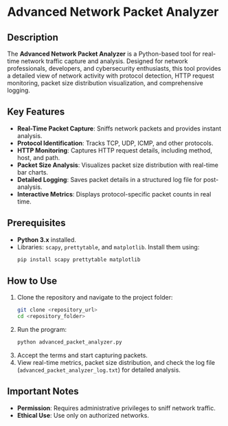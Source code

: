 # Advanced Network Packet Analyzer

## Description
The **Advanced Network Packet Analyzer** is a Python-based tool for real-time network traffic capture and analysis. Designed for network professionals, developers, and cybersecurity enthusiasts, this tool provides a detailed view of network activity with protocol detection, HTTP request monitoring, packet size distribution visualization, and comprehensive logging.

## Key Features
- **Real-Time Packet Capture**: Sniffs network packets and provides instant analysis.
- **Protocol Identification**: Tracks TCP, UDP, ICMP, and other protocols.
- **HTTP Monitoring**: Captures HTTP request details, including method, host, and path.
- **Packet Size Analysis**: Visualizes packet size distribution with real-time bar charts.
- **Detailed Logging**: Saves packet details in a structured log file for post-analysis.
- **Interactive Metrics**: Displays protocol-specific packet counts in real time.

## Prerequisites
- **Python 3.x** installed.
- Libraries: `scapy`, `prettytable`, and `matplotlib`. Install them using:
  ```bash
  pip install scapy prettytable matplotlib
  ```

## How to Use
1. Clone the repository and navigate to the project folder:
   ```bash
   git clone <repository_url>
   cd <repository_folder>
   ```
2. Run the program:
   ```bash
   python advanced_packet_analyzer.py
   ```
3. Accept the terms and start capturing packets.
4. View real-time metrics, packet size distribution, and check the log file (`advanced_packet_analyzer_log.txt`) for detailed analysis.

## Important Notes
- **Permission**: Requires administrative privileges to sniff network traffic.
- **Ethical Use**: Use only on authorized networks.
